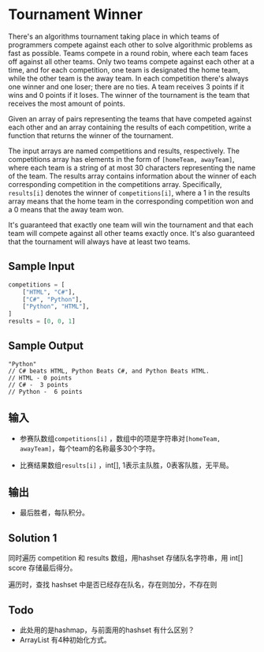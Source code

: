 # Tournament Winner 
There's an algorithms tournament taking place in which teams of programmers compete against each other to solve algorithmic problems as fast as possible. 
Teams compete in a round robin, where each team faces off against all other teams. 
Only two teams compete against each other at a time, 
and for each competition, one team is designated the home team, while the other team is the away team. 
In each competition there's always one winner and one loser; there are no ties. 
A team receives 3 points if it wins and 0 points if it loses. 
The winner of the tournament is the team that receives the most amount of points.

Given an array of pairs representing the teams that have competed against each other 
and an array containing the results of each competition, 
write a function that returns the winner of the tournament. 

The input arrays are named competitions and results, respectively. 
The competitions array has elements in the form of `[homeTeam, awayTeam]`, 
where each team is a string of at most 30 characters representing the name of the team. 
The results array contains information about the winner of each corresponding competition in the competitions array. 
Specifically, `results[i]` denotes the winner of `competitions[i]`, 
where a 1 in the results array means that the home team in the corresponding competition won and a 0 means that the away team won.

It's guaranteed that exactly one team will win the tournament 
and that each team will compete against all other teams exactly once. 
It's also guaranteed that the tournament will always have at least two teams.

## Sample Input

```python
competitions = [
    ["HTML", "C#"],
    ["C#", "Python"],
    ["Python", "HTML"],
]
results = [0, 0, 1]
```

## Sample Output
```
"Python"
// C# beats HTML, Python Beats C#, and Python Beats HTML.
// HTML - 0 points
// C# -  3 points
// Python -  6 points
```

## 输入
- 参赛队数组`competitions[i]` ，数组中的项是字符串对`[homeTeam, awayTeam]`，每个team的名称最多30个字符。

- 比赛结果数组`results[i]` ，int[], 1表示主队胜，0表客队胜，无平局。

## 输出
- 最后胜者，每队积分。

## Solution 1
同时遍历 competition 和 results 数组，用hashset 存储队名字符串，用 int[] score 存储最后得分。

遍历时，查找 hashset 中是否已经存在队名，存在则加分，不存在则

## Todo
- 此处用的是hashmap，与前面用的hashset 有什么区别？
- ArrayList 有4种初始化方式。